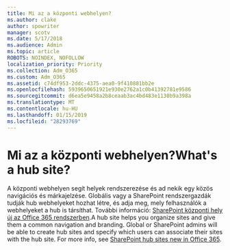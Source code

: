 ```yaml
---
title: Mi az a központi webhelyen?
ms.author: clake
author: spowriter
manager: scotv
ms.date: 5/17/2018
ms.audience: Admin
ms.topic: article
ROBOTS: NOINDEX, NOFOLLOW
localization_priority: Priority
ms.collection: Adm_O365
ms.custom: Adm_O365
ms.assetid: c74df953-2ddc-4375-aea0-9f410881bb2e
ms.openlocfilehash: 5939650651921e930e2762a1c0b41392781e9586
ms.sourcegitcommit: d6ea5e9458a2b8ceaab3ac4bd483e1130b9a398a
ms.translationtype: MT
ms.contentlocale: hu-HU
ms.lasthandoff: 01/15/2019
ms.locfileid: "28293769"
---
```

# <a name="whats-a-hub-site"></a><span data-ttu-id="1c7e5-102">Mi az a központi webhelyen?</span><span class="sxs-lookup"><span data-stu-id="1c7e5-102">What's a hub site?</span></span>

<span data-ttu-id="1c7e5-p101">A központi webhelyen segít helyek rendszerezése és ad nekik egy közös navigációs és márkajelzése. Globális vagy a SharePoint rendszergazdák tudják hub webhelyeket hozhat létre, és adja meg, mely felhasználók a webhelyeket a hub is társíthat. További információ: [SharePoint központi hely új az Office 365 rendszerben](https://go.microsoft.com/fwlink/?linkid=869388).</span><span class="sxs-lookup"><span data-stu-id="1c7e5-p101">A hub site helps you organize sites and give them a common navigation and branding. Global or SharePoint admins will be able to create hub sites and specify which users can associate their sites with the hub site. For more info, see [SharePoint hub sites new in Office 365](https://go.microsoft.com/fwlink/?linkid=869388).</span></span>
  

